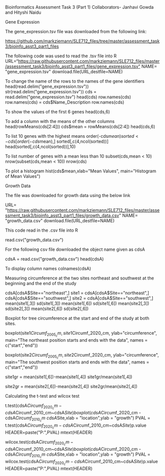 
Bioinformatics Assessment Task 3 (Part 1)
Collaborators- Janhavi Gowda and Hityshi Naidu


Gene Expression


The gene_expression.tsv file was downloaded from the following link: 

https://github.com/markziemann/SLE712_files/tree/master/assessment_task3/bioinfo_asst3_part1_files 

The following code was used to read the .tsv file into R
URL=“https://raw.githubusercontent.com/markziemann/SLE712_files/master/assessment_task3/bioinfo_asst3_part1_files/gene_expression.tsv”
NAME= "gene_expression.tsv"
download.file(URL,destfile=NAME)

To change the name of the rows to the names of the gene identifiers
head(read.delim("gene_expression.tsv"))  
str(read.delim("gene_expression.tsv"))
cds = read.delim("gene_expression.tsv")
head(cds)
row.names(cds)
row.names(cds) = cds$Name_Description
row.names(cds)

To show the values of the first 6 genes
head(cds,6)

To add a column with the means of the other columns 
head(rowMeans(cds[2:4])) 
cds$mean = rowMeans(cds[2:4])
head(cds,6)

To list 10 genes with the highest means 
order(-cds$mean)
sorted <- cds[order(-cds$mean),]
sorted[,c(4,ncol(sorted))]
head(sorted[,c(4,ncol(sorted))],10)

To list number of genes with a mean less than 10 
subset(cds,mean < 10)
nrow(subset(cds,mean < 10))
nrow(cds)

To plot a histogram 
hist(cds$mean,xlab="Mean Values", main="Histogram of Mean Values")



Growth Data

The file was downloaded for growth data using the below link

URL= "https://raw.githubusercontent.com/markziemann/SLE712_files/master/assessment_task3/bioinfo_asst3_part1_files/growth_data.csv"
NAME= "growth_data.csv"
download.file(URL,destfile=NAME)

This code read in the .csv file into R

read.csv("growth_data.csv")


For the following csv file downloaded the object name given as cdsA

cdsA = read.csv("growth_data.csv")
head(cdsA)

To display column names
colnames(cdsA)



Measuring circumference at the two sites northeast and southwest at the beginning and the end of the study

cdsA[cdsA$Site=="northeast",]
site1 = cdsA[cdsA$Site=="northeast",]
cdsA[cdsA$Site=="southwest",]
site2 = cdsA[cdsA$Site=="southwest",]
mean(site1[,3])
sd(site1[,3])
mean(site1[,6])
sd(site1[,6])
mean(site2[,3])
sd(site2[,3])
mean(site2[,6])
sd(site2[,6])




Boxplot for tree circumference at the start and end of the study at both sites.


boxplot(site1$Circumf_2005_cm, site1$Circumf_2020_cm,
        ylab="circumference",
        main="The northeast position starts and ends with the data",
        names = c("start","end"))

boxplot(site2$Circumf_2005_cm, site2$Circumf_2020_cm,
        ylab="circumference",
        main="The southwest position starts and ends with the data",
        names = c("start","end"))



site1gr = mean(site1[,6])-mean(site1[,4])
site1gr/mean(site1[,4])


site2gr = mean(site2[,6])-mean(site2[,4])
site2gr/mean(site2[,4])



Calculating the t-test and wilcox test

t.test(cdsA$Circumf_2020_cm - cdsA$Circumf_2010_cm~cdsA$Site)
boxplot(cdsA$Circumf_2020_cm - cdsA$Circumf_2010_cm~cdsA$Site,xlab = "location",ylab = "growth")
PVAL = t.test(cdsA$Circumf_2020_cm - cdsA$Circumf_2010_cm~cdsA$Site)$p.value
HEADER=paste("P:",PVAL)
mtext(HEADER)

wilcox.test(cdsA$Circumf_2020_cm - cdsA$Circumf_2010_cm~cdsA$Site)
boxplot(cdsA$Circumf_2020_cm - cdsA$Circumf_2010_cm~cdsA$Site,xlab = "location",ylab = "growth")
PVAL = wilcox.test(cdsA$Circumf_2020_cm - cdsA$Circumf_2010_cm~cdsA$Site)$p.value
HEADER=paste("P:",PVAL)
mtext(HEADER)












